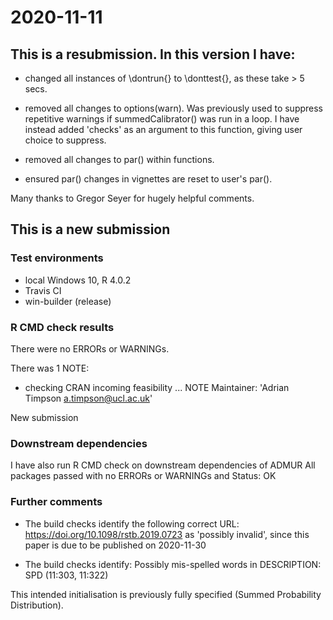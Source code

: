 # 2020-11-11

## This is a resubmission. In this version I have:

* changed all instances of \dontrun{} to \donttest{}, as these take > 5 secs. 

* removed all changes to options(warn). Was previously used to suppress repetitive warnings if summedCalibrator() was run in a loop. I have instead added 'checks' as an argument to this function, giving user choice to suppress.

* removed all changes to par() within functions.

* ensured par() changes in vignettes are reset to user's par().

Many thanks to Gregor Seyer for hugely helpful comments.

## This is a new submission

### Test environments
* local Windows 10, R 4.0.2
* Travis CI
* win-builder (release)

### R CMD check results
There were no ERRORs or WARNINGs. 

There was 1 NOTE:

* checking CRAN incoming feasibility ... NOTE
Maintainer: 'Adrian Timpson <a.timpson@ucl.ac.uk>'
	
New submission

### Downstream dependencies
I have also run R CMD check on downstream dependencies of ADMUR 
All packages passed with no ERRORs or WARNINGs and Status: OK

### Further comments
* The build checks identify the following correct URL: https://doi.org/10.1098/rstb.2019.0723 as 'possibly invalid', since this paper is due to be published on 2020-11-30

* The build checks identify: Possibly mis-spelled words in DESCRIPTION:
  SPD (11:303, 11:322)

This intended initialisation is previously fully specified (Summed Probability Distribution).